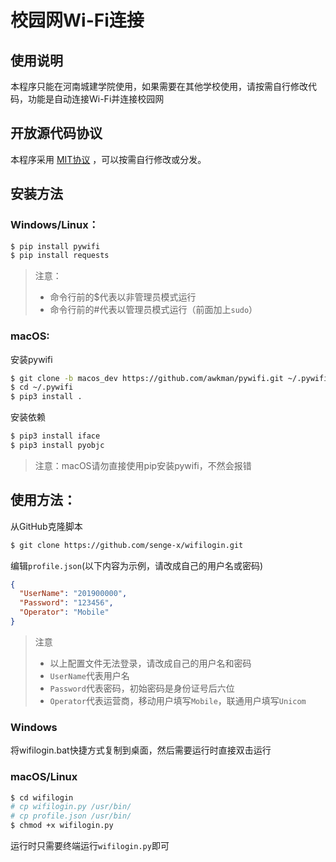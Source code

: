 # 校园网Wi-Fi连接
## 使用说明
本程序只能在河南城建学院使用，如果需要在其他学校使用，请按需自行修改代码，功能是自动连接Wi-Fi并连接校园网
## 开放源代码协议
本程序采用 [MIT协议](https://opensource.org/licenses/MIT/) ，可以按需自行修改或分发。
## 安装方法
### Windows/Linux：
```bash
$ pip install pywifi
$ pip install requests 
```
> 注意：
> - 命令行前的$代表以非管理员模式运行
> - 命令行前的#代表以管理员模式运行（前面加上`sudo`）
### macOS:
安装pywifi
```bash
$ git clone -b macos_dev https://github.com/awkman/pywifi.git ~/.pywifi
$ cd ~/.pywifi
$ pip3 install .
```
安装依赖
```bash
$ pip3 install iface
$ pip3 install pyobjc
```
> 注意：macOS请勿直接使用pip安装pywifi，不然会报错
## 使用方法：
从GitHub克隆脚本
```bash
$ git clone https://github.com/senge-x/wifilogin.git
```
编辑`profile.json`(以下内容为示例，请改成自己的用户名或密码)
```json
{
  "UserName": "201900000",
  "Password": "123456",
  "Operator": "Mobile"
}
```
> 注意
> - 以上配置文件无法登录，请改成自己的用户名和密码
> - `UserName`代表用户名
> - `Password`代表密码，初始密码是身份证号后六位
> - `Operator`代表运营商，移动用户填写`Mobile`，联通用户填写`Unicom`
### Windows
将wifilogin.bat快捷方式复制到桌面，然后需要运行时直接双击运行
### macOS/Linux
```bash
$ cd wifilogin
# cp wifilogin.py /usr/bin/
# cp profile.json /usr/bin/
$ chmod +x wifilogin.py
```
运行时只需要终端运行`wifilogin.py`即可
